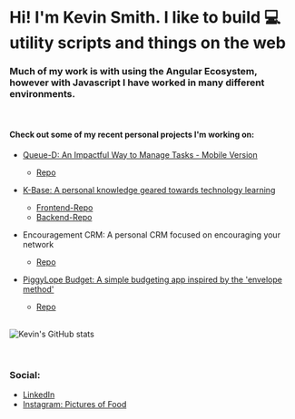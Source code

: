 # Hi!  I'm Kevin Smith.  I like to build 💻 utility scripts and things on the web
<!-- <p align="center">
    <img src="https://user-images.githubusercontent.com/13837028/118726504-69880f00-b7ff-11eb-9a23-fb9eb0b3ac79.png" width="250" height="300">
</p> -->

 ### Much of my work is with using the Angular Ecosystem, however with Javascript I have worked in many different environments. 
<br/>

#### Check out some of my recent personal projects I'm working on:

- [Queue-D: An Impactful Way to Manage Tasks - Mobile Version](https://queue-d-cloud.web.app/)
  - [Repo](https://github.com/kevinmilly/nexttask)

- [K-Base: A personal knowledge geared towards technology learning](https://afternoon-shore-01719.herokuapp.com/)
    - [Frontend-Repo](https://github.com/kevinmilly/kbase-frontend)
    - [Backend-Repo](https://github.com/kevinmilly/kbase-backend)

- Encouragement CRM: A personal CRM focused on encouraging your network
    - [Repo](https://github.com/kevinmilly/encourage-crm)

- [PiggyLope Budget: A simple budgeting app inspired by the 'envelope method'](https://envelope-budget-55b22.web.app)
    - [Repo](https://github.com/kevinmilly/envelope-budget)
    <br/>


![Kevin's GitHub stats](https://github-readme-stats.vercel.app/api?username=kevinmilly&show_icons=true&theme=radical)

<br/>

### Social:
- [LinkedIn](https://www.linkedin.com/in/ksmithtech/)
- [Instagram: Pictures of Food](https://www.instagram.com/thefullcourse/)



